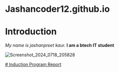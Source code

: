 # Jashancoder12.github.io
# Introduction
*My name is jashanpreet kaur.* 
**I am a btech IT student**

![Screenshot_2024_0718_205828](https://github.com/user-attachments/assets/de25055d-a7f8-4a4f-9237-3b4efecdd0ae)


[# Induction Program Report](https://github.com/Jashancoder12/Jashancoder12.github.io/blob/main/Post1.md)
